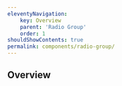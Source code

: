 ```yaml
---
eleventyNavigation:
    key: Overview
    parent: 'Radio Group'
    order: 1
shouldShowContents: true
permalink: components/radio-group/
---
```


## Overview

